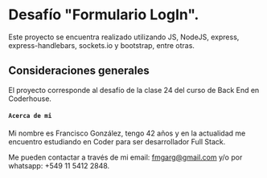 # Desafío "Formulario LogIn". 

Este proyecto se encuentra realizado utilizando JS, NodeJS, express, express-handlebars, sockets.io y bootstrap, entre otras.

## Consideraciones generales

El proyecto corresponde al desafío de la clase 24 del curso de Back End en Coderhouse.

#### `Acerca de mi`

Mi nombre es Francisco González, tengo 42 años y en la actualidad me encuentro estudiando en Coder para ser desarrollador Full Stack. 

Me pueden contactar a través de mi email: [fmgarg@gmail.com](mailto:fmgarg@gmail.com) y/o por whatsapp: +549 11 5412 2848.